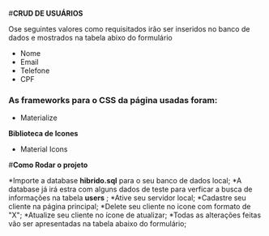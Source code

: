 #**CRUD DE USUÁRIOS**

Ose seguintes valores como requisitados irão ser inseridos no banco de dados e mostrados na tabela abixo do formulário

* Nome
* Email
* Telefone
* CPF

### As frameworks para o CSS da página usadas foram:

* Materialize


**Biblioteca de Icones**
* Material Icons

#**Como Rodar o projeto**

*Importe a database **hibrido.sql** para o seu banco de dados local;
*A database já irá estra com alguns dados de teste para verficar a busca de informações na tabela **users** ;
*Ative seu servidor local;
*Cadastre seu cliente na página principal;
*Delete seu cliente no icone com formato de "X";
*Atualize seu cliente no ícone de atualizar;
*Todas as alterações feitas vão ser apresentadas na tabela abaixo do formulário;
